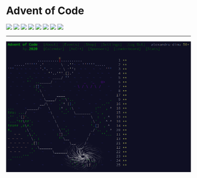# Advent of Code

<!-- begin-year-badge -->
[![](https://img.shields.io/badge/2022-18%20stars-755e1d)](./2022)
[![](https://img.shields.io/badge/2021-39%20stars-3b8421)](./2021)
[![](https://img.shields.io/badge/2020-50%20stars-239323)](./2020)
[![](https://img.shields.io/badge/2019-7%20stars-a3401a)](./2019)
[![](https://img.shields.io/badge/2018-2%20stars-c62917)](./2018)
[![](https://img.shields.io/badge/2017-4%20stars-b53418)](./2017)
[![](https://img.shields.io/badge/2016-2%20stars-c62917)](./2016)
[![](https://img.shields.io/badge/2015-4%20stars-b53418)](./2015)
<!-- end-year-badge -->

---

[![](./assets/aoc-2020.png)](./2020)

